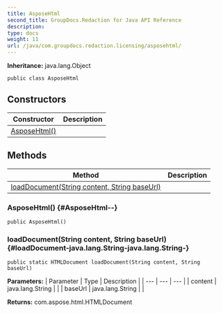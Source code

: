 ```yaml
---
title: AsposeHtml
second_title: GroupDocs.Redaction for Java API Reference
description: 
type: docs
weight: 11
url: /java/com.groupdocs.redaction.licensing/asposehtml/
---
```

**Inheritance:**
java.lang.Object
```
public class AsposeHtml
```
## Constructors

| Constructor | Description |
| --- | --- |
| [AsposeHtml()](#AsposeHtml--) |  |
## Methods

| Method | Description |
| --- | --- |
| [loadDocument(String content, String baseUrl)](#loadDocument-java.lang.String-java.lang.String-) |  |
### AsposeHtml() {#AsposeHtml--}
```
public AsposeHtml()
```


### loadDocument(String content, String baseUrl) {#loadDocument-java.lang.String-java.lang.String-}
```
public static HTMLDocument loadDocument(String content, String baseUrl)
```




**Parameters:**
| Parameter | Type | Description |
| --- | --- | --- |
| content | java.lang.String |  |
| baseUrl | java.lang.String |  |

**Returns:**
com.aspose.html.HTMLDocument
